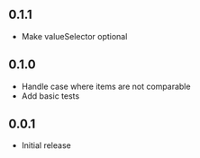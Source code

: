 ## 0.1.1
* Make valueSelector optional

## 0.1.0
* Handle case where items are not comparable
* Add basic tests

## 0.0.1

* Initial release

